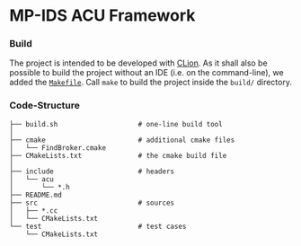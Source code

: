 MP-IDS ACU Framework
====================

### Build

The project is intended to be developed with [CLion][0]. As it shall also be
possible to build the project without an IDE (i.e. on the command-line), we
added the [`Makefile`](Makefile). Call `make` to build the project inside the
`build/` directory.

[0]: https://www.jetbrains.com/clion/

### Code-Structure


```
├── build.sh                    # one-line build tool
│
├── cmake                       # additional cmake files
│   └── FindBroker.cmake
├── CMakeLists.txt              # the cmake build file
│
├── include                     # headers
│   └── acu
│       └── *.h
├── README.md
├── src                         # sources
│   ├── *.cc
│   └── CMakeLists.txt
└── test                        # test cases
    └── CMakeLists.txt
```
